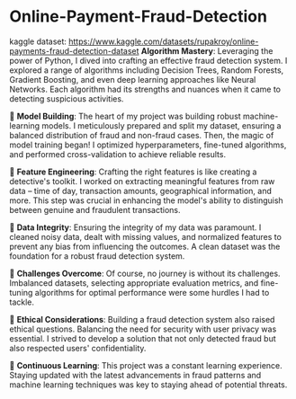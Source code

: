 # Online-Payment-Fraud-Detection
kaggle dataset: https://www.kaggle.com/datasets/rupakroy/online-payments-fraud-detection-dataset
 **Algorithm Mastery**: Leveraging the power of Python, I dived into crafting an effective fraud detection system. I explored a range of algorithms including Decision Trees, Random Forests, Gradient Boosting, and even deep learning approaches like Neural Networks. Each algorithm had its strengths and nuances when it came to detecting suspicious activities.

🔹 **Model Building**: The heart of my project was building robust machine-learning models. I meticulously prepared and split my dataset, ensuring a balanced distribution of fraud and non-fraud cases. Then, the magic of model training began! I optimized hyperparameters, fine-tuned algorithms, and performed cross-validation to achieve reliable results.

🔹 **Feature Engineering**: Crafting the right features is like creating a detective's toolkit. I worked on extracting meaningful features from raw data – time of day, transaction amounts, geographical information, and more. This step was crucial in enhancing the model's ability to distinguish between genuine and fraudulent transactions.

🔹 **Data Integrity**: Ensuring the integrity of my data was paramount. I cleaned noisy data, dealt with missing values, and normalized features to prevent any bias from influencing the outcomes. A clean dataset was the foundation for a robust fraud detection system.

🔹 **Challenges Overcome**: Of course, no journey is without its challenges. Imbalanced datasets, selecting appropriate evaluation metrics, and fine-tuning algorithms for optimal performance were some hurdles I had to tackle.

🔹 **Ethical Considerations**: Building a fraud detection system also raised ethical questions. Balancing the need for security with user privacy was essential. I strived to develop a solution that not only detected fraud but also respected users' confidentiality.

🔹 **Continuous Learning**: This project was a constant learning experience. Staying updated with the latest advancements in fraud patterns and machine learning techniques was key to staying ahead of potential threats.
